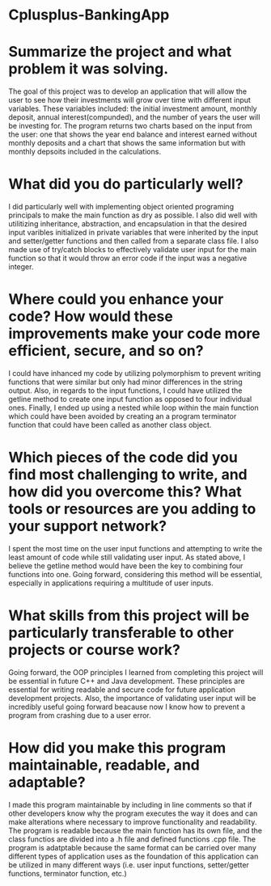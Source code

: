 # Cplusplus-BankingApp

# Summarize the project and what problem it was solving.
The goal of this project was to develop an application that will allow the user to see how their investments will grow over time with different input variables. These variables included: the initial investment amount, monthly deposit, annual interest(compunded), and the number of years the user will be investing for. The program returns two charts based on the input from the user: one that shows the year end balance and interest earned without monthly deposits and a chart that shows the same information but with monthly depsoits included in the calculations.

# What did you do particularly well?
I did particularly well with implementing object oriented programing principals to make the main function as dry as possible. I also did well with utilitizing inheritance, abstraction, and encapsulation in that the desired input varibles initialized in private variables that were inherited by the input and setter/getter functions and then called from a separate class file. I also made use of try/catch blocks to effectively validate user input for the main function so that it would throw an error code if the input was a negative integer.

# Where could you enhance your code? How would these improvements make your code more efficient, secure, and so on?
I could have inhanced my code by utilizing polymorphism to prevent writing functions that were similar but only had minor differences in the string output. Also, in regards to the input functions, I could have utilized the getline method to create one input function as opposed to four individual ones. Finally, I ended up using a nested while loop within the main function which could have been avoided by creating an a program terminator function that could have been called as another class object.

# Which pieces of the code did you find most challenging to write, and how did you overcome this? What tools or resources are you adding to your support network?
I spent the most time on the user input functions and attempting to write the least amount of code while still validating user input. As stated above, I believe the getline method would have been the key to combining four functions into one. Going forward, considering this method will be essential, especially in applications requiring a multitude of user inputs. 

# What skills from this project will be particularly transferable to other projects or course work?
Going forward, the OOP principles I learned from completing this project will be essential in future C++ and Java development. These principles are essential for writing readable and secure code for future application development projects. Also, the importance of validating user input will be incredibly useful going forward beacause now I know how to prevent a program from crashing due to a user error. 

# How did you make this program maintainable, readable, and adaptable?
I made this program maintainable by including in line comments so that if other developers know why the program executes the way it does and can make alterations where necessary to improve functionality and readability. The program is readable because the main function has its own file, and the class functios are divided into a .h file and defined functions .cpp file. The program is adatptable because the same format can be carried over many different types of application uses as the foundation of this application can be utilized in many different ways (i.e. user input functions, setter/getter functions, terminator function, etc.)
